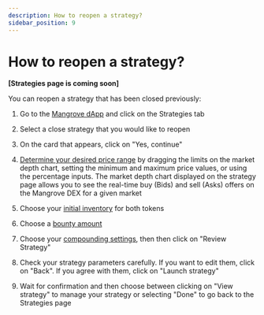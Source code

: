```yaml
---
description: How to reopen a strategy?
sidebar_position: 9
---
```



# How to reopen a strategy?

**[Strategies page is coming soon]**

You can reopen a strategy that has been closed previously:

1. Go to the [Mangrove dApp](https://app.mangrove.exchange/) and click on the Strategies tab

2. Select a close strategy that you would like to reopen

3. On the card that appears, click on "Yes, continue"

4. [Determine your desired price range](../../../kandel/how-does-kandel-work/parameters.md) by dragging the limits on the market depth chart, setting the minimum and maximum price values, or using the percentage inputs. The market depth chart displayed on the strategy page allows you to see the real-time buy (Bids) and sell (Asks) offers on the Mangrove DEX for a given market

5. Choose your [initial inventory](../../../kandel/how-does-kandel-work/parameters.md) for both tokens

6. Choose a [bounty amount](../../../kandel/how-does-kandel-work/parameters.md)

7. Choose your [compounding settings](../../../kandel/how-does-kandel-work/compounding.md), then then click on "Review Strategy"

8. Check your strategy parameters carefully. If you want to edit them, click on "Back". If you agree with them, click on "Launch strategy"

9. Wait for confirmation and then choose between clicking on "View strategy" to manage your strategy or selecting "Done" to go back to the Strategies page


